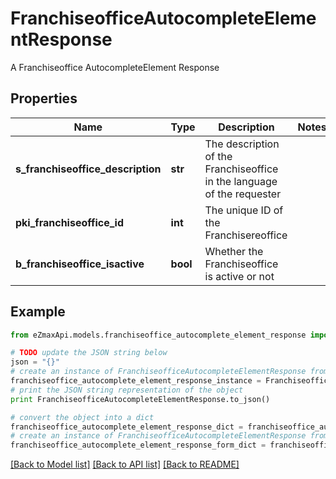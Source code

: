 # FranchiseofficeAutocompleteElementResponse

A Franchiseoffice AutocompleteElement Response

## Properties

Name | Type | Description | Notes
------------ | ------------- | ------------- | -------------
**s_franchiseoffice_description** | **str** | The description of the Franchiseoffice in the language of the requester | 
**pki_franchiseoffice_id** | **int** | The unique ID of the Franchisereoffice | 
**b_franchiseoffice_isactive** | **bool** | Whether the Franchiseoffice is active or not | 

## Example

```python
from eZmaxApi.models.franchiseoffice_autocomplete_element_response import FranchiseofficeAutocompleteElementResponse

# TODO update the JSON string below
json = "{}"
# create an instance of FranchiseofficeAutocompleteElementResponse from a JSON string
franchiseoffice_autocomplete_element_response_instance = FranchiseofficeAutocompleteElementResponse.from_json(json)
# print the JSON string representation of the object
print FranchiseofficeAutocompleteElementResponse.to_json()

# convert the object into a dict
franchiseoffice_autocomplete_element_response_dict = franchiseoffice_autocomplete_element_response_instance.to_dict()
# create an instance of FranchiseofficeAutocompleteElementResponse from a dict
franchiseoffice_autocomplete_element_response_form_dict = franchiseoffice_autocomplete_element_response.from_dict(franchiseoffice_autocomplete_element_response_dict)
```
[[Back to Model list]](../README.md#documentation-for-models) [[Back to API list]](../README.md#documentation-for-api-endpoints) [[Back to README]](../README.md)


